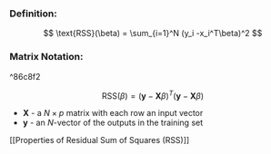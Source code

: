 ### Definition:
$$
\text{RSS}(\beta) = \sum_{i=1}^N (y_i -x_i^T\beta)^2
$$
### Matrix Notation:

^86c8f2

$$
\text{RSS}(\beta) = (\mathbf{y}-\mathbf{X}\beta)^T(\mathbf{y}-\mathbf{X}\beta)
$$
- $\mathbf{X}$ - a $N\times p$ matrix with each row an input vector
- $\mathbf{y}$ - an $N$-vector of the outputs in the training set

[[Properties of Residual Sum of Squares (RSS)]]
